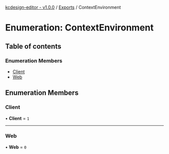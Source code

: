 [kcdesign-editor - v1.0.0](../README.md) / [Exports](../modules.md) / ContextEnvironment

# Enumeration: ContextEnvironment

## Table of contents

### Enumeration Members

- [Client](ContextEnvironment.md#client)
- [Web](ContextEnvironment.md#web)

## Enumeration Members

### Client

• **Client** = ``1``

___

### Web

• **Web** = ``0``
